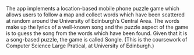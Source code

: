 The app implements a location-based mobile phone puzzle game which allows users to follow a map and collect words which have been scattered at random around the University of Edinburgh’s Central Area. The words make up the lyrics of a well-known song and the puzzle aspect of the game is to guess the song from the words which have been found. Given that it is a song-based puzzle, the game is called Songle.
(This is the coursework of Computer Science Large Pratical, at University of Edinburgh.)

